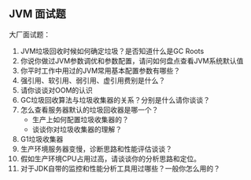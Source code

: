 ## JVM 面试题

大厂面试题：
1. JVM垃圾回收时候如何确定垃圾？是否知道什么是GC Roots
2. 你说你做过JVM参数调优和参数配置，请问如何盘点查看JVM系统默认值
3. 你平时工作中用过的JVM常用基本配置参数有哪些？
4. 强引用、软引用、弱引用、虚引用费别是什么？
5. 请你谈谈对OOM的认识
6. GC垃圾回收算法与垃圾收集器的关系？分别是什么请你谈谈？
7. 怎么查看服务器默认的垃圾回收器是哪一个？
   * 生产上如何配置垃圾收集器的？
   * 谈谈你对垃圾收集器的理解？
8. G1垃圾收集器
9. 生产环境服务器变慢，诊断思路和性能评估谈谈？
10. 假如生产环境CPU占用过高，请谈谈你的分析思路和定位。
11. 对于JDK自带的监控和性能分析工具用过哪些？一般你怎么用的？


